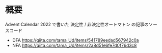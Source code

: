 # 概要
Advent Calendar 2022 で書いた 決定性 / 非決定性オートマトン の記事のソースコード
- DFA https://qiita.com/tama_Ud/items/541789eedad567942c0a
- NFA https://qiita.com/tama_Ud/items/2a8d51e6fe7d0f76d3c8
